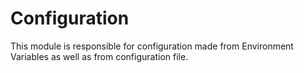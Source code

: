 # Configuration
This module is responsible for configuration made from Environment Variables as well as from configuration file.

